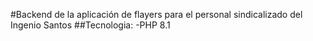 #Backend de la aplicación de flayers para el personal sindicalizado del Ingenio Santos
##Tecnologia:
 -PHP 8.1
